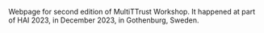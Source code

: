 Webpage for second edition of MultiTTrust Workshop. It happened at part of HAI 2023, in December 2023, in Gothenburg, Sweden.
